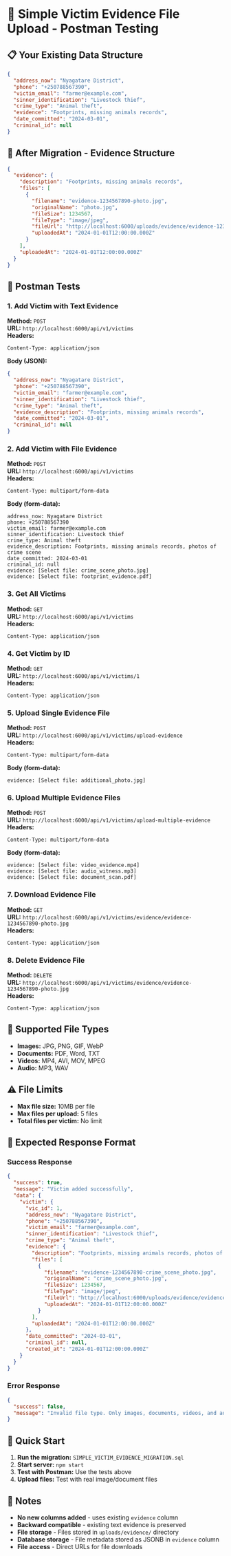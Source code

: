 # 🧪 Simple Victim Evidence File Upload - Postman Testing

## 📋 Your Existing Data Structure
```json
{
  "address_now": "Nyagatare District",
  "phone": "+250788567390",
  "victim_email": "farmer@example.com",
  "sinner_identification": "Livestock thief",
  "crime_type": "Animal theft",
  "evidence": "Footprints, missing animals records",
  "date_committed": "2024-03-01",
  "criminal_id": null
}
```

## 🔧 After Migration - Evidence Structure
```json
{
  "evidence": {
    "description": "Footprints, missing animals records",
    "files": [
      {
        "filename": "evidence-1234567890-photo.jpg",
        "originalName": "photo.jpg",
        "fileSize": 1234567,
        "fileType": "image/jpeg",
        "fileUrl": "http://localhost:6000/uploads/evidence/evidence-1234567890-photo.jpg",
        "uploadedAt": "2024-01-01T12:00:00.000Z"
      }
    ],
    "uploadedAt": "2024-01-01T12:00:00.000Z"
  }
}
```

## 🧪 Postman Tests

### 1. **Add Victim with Text Evidence**
**Method:** `POST`  
**URL:** `http://localhost:6000/api/v1/victims`  
**Headers:**
```
Content-Type: application/json
```

**Body (JSON):**
```json
{
  "address_now": "Nyagatare District",
  "phone": "+250788567390",
  "victim_email": "farmer@example.com",
  "sinner_identification": "Livestock thief",
  "crime_type": "Animal theft",
  "evidence_description": "Footprints, missing animals records",
  "date_committed": "2024-03-01",
  "criminal_id": null
}
```

### 2. **Add Victim with File Evidence**
**Method:** `POST`  
**URL:** `http://localhost:6000/api/v1/victims`  
**Headers:**
```
Content-Type: multipart/form-data
```

**Body (form-data):**
```
address_now: Nyagatare District
phone: +250788567390
victim_email: farmer@example.com
sinner_identification: Livestock thief
crime_type: Animal theft
evidence_description: Footprints, missing animals records, photos of crime scene
date_committed: 2024-03-01
criminal_id: null
evidence: [Select file: crime_scene_photo.jpg]
evidence: [Select file: footprint_evidence.pdf]
```

### 3. **Get All Victims**
**Method:** `GET`  
**URL:** `http://localhost:6000/api/v1/victims`  
**Headers:**
```
Content-Type: application/json
```

### 4. **Get Victim by ID**
**Method:** `GET`  
**URL:** `http://localhost:6000/api/v1/victims/1`  
**Headers:**
```
Content-Type: application/json
```

### 5. **Upload Single Evidence File**
**Method:** `POST`  
**URL:** `http://localhost:6000/api/v1/victims/upload-evidence`  
**Headers:**
```
Content-Type: multipart/form-data
```

**Body (form-data):**
```
evidence: [Select file: additional_photo.jpg]
```

### 6. **Upload Multiple Evidence Files**
**Method:** `POST`  
**URL:** `http://localhost:6000/api/v1/victims/upload-multiple-evidence`  
**Headers:**
```
Content-Type: multipart/form-data
```

**Body (form-data):**
```
evidence: [Select file: video_evidence.mp4]
evidence: [Select file: audio_witness.mp3]
evidence: [Select file: document_scan.pdf]
```

### 7. **Download Evidence File**
**Method:** `GET`  
**URL:** `http://localhost:6000/api/v1/victims/evidence/evidence-1234567890-photo.jpg`  
**Headers:**
```
Content-Type: application/json
```

### 8. **Delete Evidence File**
**Method:** `DELETE`  
**URL:** `http://localhost:6000/api/v1/victims/evidence/evidence-1234567890-photo.jpg`  
**Headers:**
```
Content-Type: application/json
```

## 📁 Supported File Types
- **Images:** JPG, PNG, GIF, WebP
- **Documents:** PDF, Word, TXT
- **Videos:** MP4, AVI, MOV, MPEG
- **Audio:** MP3, WAV

## ⚠️ File Limits
- **Max file size:** 10MB per file
- **Max files per upload:** 5 files
- **Total files per victim:** No limit

## 🎯 Expected Response Format

### Success Response
```json
{
  "success": true,
  "message": "Victim added successfully",
  "data": {
    "victim": {
      "vic_id": 1,
      "address_now": "Nyagatare District",
      "phone": "+250788567390",
      "victim_email": "farmer@example.com",
      "sinner_identification": "Livestock thief",
      "crime_type": "Animal theft",
      "evidence": {
        "description": "Footprints, missing animals records, photos of crime scene",
        "files": [
          {
            "filename": "evidence-1234567890-crime_scene_photo.jpg",
            "originalName": "crime_scene_photo.jpg",
            "fileSize": 1234567,
            "fileType": "image/jpeg",
            "fileUrl": "http://localhost:6000/uploads/evidence/evidence-1234567890-crime_scene_photo.jpg",
            "uploadedAt": "2024-01-01T12:00:00.000Z"
          }
        ],
        "uploadedAt": "2024-01-01T12:00:00.000Z"
      },
      "date_committed": "2024-03-01",
      "criminal_id": null,
      "created_at": "2024-01-01T12:00:00.000Z"
    }
  }
}
```

### Error Response
```json
{
  "success": false,
  "message": "Invalid file type. Only images, documents, videos, and audio files are allowed."
}
```

## 🚀 Quick Start

1. **Run the migration:** `SIMPLE_VICTIM_EVIDENCE_MIGRATION.sql`
2. **Start server:** `npm start`
3. **Test with Postman:** Use the tests above
4. **Upload files:** Test with real image/document files

## 📝 Notes

- **No new columns added** - uses existing `evidence` column
- **Backward compatible** - existing text evidence is preserved
- **File storage** - Files stored in `uploads/evidence/` directory
- **Database storage** - File metadata stored as JSONB in `evidence` column
- **File access** - Direct URLs for file downloads
